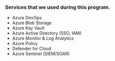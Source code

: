 ### Services that we used during this program.

- Azure DevOps
- Azure Blob Storage
- Azure Key Vault
- Azure Active Directory (SSO, IAM)
- Azure Monitor & Log Analytics
- Azure Policy
- Defender for Cloud
- Azure Sentinel (SIEM/SOAR)
